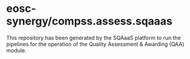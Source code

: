 # eosc-synergy/compss.assess.sqaaas
This repository has been generated by the SQAaaS platform to run the pipelines
for the operation of the
Quality Assessment & Awarding (QAA)
module.